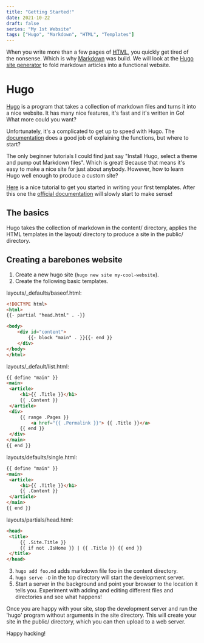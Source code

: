 ```yaml
---
title: "Getting Started!"
date: 2021-10-22
draft: false
series: "My 1st Website"
tags: ["Hugo", "Markdown", "HTML", "Templates"]
---
```


When you write more than a few pages of [HTML](http://html.com), you quickly get tired of the nonsense.
Which is why [Markdown](https://en.wikipedia.org/wiki/Markdown) was build.
We will look at the [Hugo](http://gohugo.io) [site generator](https://en.wikipedia.org/wiki/Web_template_system#Static_site_generators) to fold markdown articles into a functional website.
<!--more-->

# Hugo

[Hugo](http://gohugo.io) is a program that takes a collection of markdown files and turns it into a nice website. It has many nice features, it's fast and it's written in
Go! What more could you want?

Unfortunately, it's a complicated to get up to speed with Hugo. The
[documentation](https://gohugo.io/documentation/) does a good job of explaining
the functions, but where to start?

The only beginner tutorials I could find just say "Install Hugo,
select a theme and pump out Markdown files". Which is great!
Because that means it's easy to make a nice site for just about
anybody. However, how to learn Hugo well enough to produce a custom site?

[Here](https://levelup.gitconnected.com/a-quick-tutorial-on-hugo-templates-creating-your-theme-a4102b42a85f)
is a nice tutorial to get you started in writing your first templates.
After this one the [official documentation](https://gohugo.io/documentation/)
will slowly start to make sense!

## The basics
Hugo takes the collection of markdown in the content/ directory, applies the
HTML templates in the layout/ directory to produce a site in the public/
directory.

## Creating a barebones website
1. Create a new hugo site (```hugo new site my-cool-website```).
2. Create the following basic templates.

layouts/_defaults/baseof.html:
```HTML
<!DOCTYPE html>
<html>
{{- partial "head.html" . -}}

<body>
	<div id="content">
		{{- block "main" . }}{{- end }}
	</div>
</body>
</html>
   ```

   layouts/_default/list.html:
   ```HTML
{{ define "main" }}
<main>
	<article>
		<h1>{{ .Title }}</h1>
		{{ .Content }}
	</article>
	<div>
		{{ range .Pages }}
			<a href="{{ .Permalink }}"> {{ .Title }}</a>
		{{ end }}
	</div>
</main>
{{ end }}
   ```

   layouts/defaults/single.html:
   ```HTML
{{ define "main" }}
<main>
	<article>
		<h1>{{ .Title }}</h1>
		{{ .Content }}
	</article>
</main>
{{ end }}
   ```

   layouts/partials/head.html:
   ```HTML
<head>
	<title>
		{{ .Site.Title }}
		{{ if not .IsHome }} | {{ .Title }} {{ end }}
	</title>
</head>
   ```

3. ```hugo add foo.md``` adds markdown file foo in the content directory.
4. ```hugo serve -D``` in the top directory will start the development server.
5. Start a server in the background and point your browser to the location it
   tells you. Experiment with adding and editing different files and directories and see
   what happens!

Once you are happy with your site, stop the development server
and run the 'hugo' program without arguments in the site
directory. This will create your site in the public/
directory, which you can then upload to a web server.

Happy hacking!
